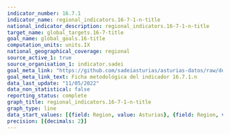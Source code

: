```yaml
---
indicator_number: 16.7.1
indicator_name: regional_indicators.16-7-1-n-title
national_indicator_description: regional_indicators.16-7-1-n-title
target_name: global_targets.16-7-title
goal_name: global_goals.16-title
computation_units: units.IX
national_geographical_coverage: regional
source_active_1: true
source_organisation_1: indicator.sadei
goal_meta_link: "https://github.com/sadeiasturias/asturias-datos/raw/develop/descargas/metodologia/16.7.1.n.pdf"
goal_meta_link_text: Ficha metodológica del indicador 16.7.1.n
data_last_update: "11/05/2022"
data_non_statistical: false
reporting_status: complete
graph_title: regional_indicators.16-7-1-n-title
graph_type: line
data_start_values: [{field: Region, value: Asturias}, {field: Region, value: España}]
precision: [{decimals: 2}]
---
```

